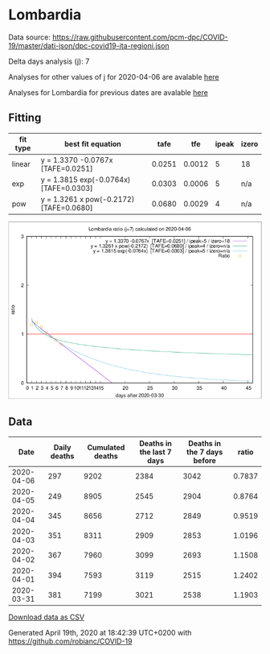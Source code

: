 # Lombardia

Data source: https://raw.githubusercontent.com/pcm-dpc/COVID-19/master/dati-json/dpc-covid19-ita-regioni.json

Delta days analysis (j): 7

Analyses for other values of j for 2020-04-06 are avalable [here](../2020-04-06/README.md)

Analyses for Lombardia for previous dates are avalable [here](../README.md)

## Fitting 
|fit type|best fit equation|tafe|tfe|ipeak|izero|
|-------|-----|--------|------|---|---|
|linear|y = 1.3370 -0.0767x  [TAFE=0.0251]|0.0251|0.0012|5|18|
|exp|y = 1.3815 exp(-0.0764x)  [TAFE=0.0303]|0.0303|0.0006|5|n/a|
|pow|y = 1.3261 x pow(-0.2172)  [TAFE=0.0680]|0.0680|0.0029|4|n/a|

![Plot](COVID-19_lombardia_j7_2020-04-06.png)

## Data
|Date|Daily deaths|Cumulated deaths|Deaths in the last 7 days|Deaths in the 7 days before|ratio|
|----|----------|-----------|-------|--------------------|-----|
|2020-04-06|297|9202|2384|3042|0.7837|
|2020-04-05|249|8905|2545|2904|0.8764|
|2020-04-04|345|8656|2712|2849|0.9519|
|2020-04-03|351|8311|2909|2853|1.0196|
|2020-04-02|367|7960|3099|2693|1.1508|
|2020-04-01|394|7593|3119|2515|1.2402|
|2020-03-31|381|7199|3021|2538|1.1903|

[Download data as CSV](COVID-19_lombardia_j7_2020-04-06.csv)

Generated April 19th, 2020 at 18:42:39 UTC+0200 with https://github.com/robianc/COVID-19
